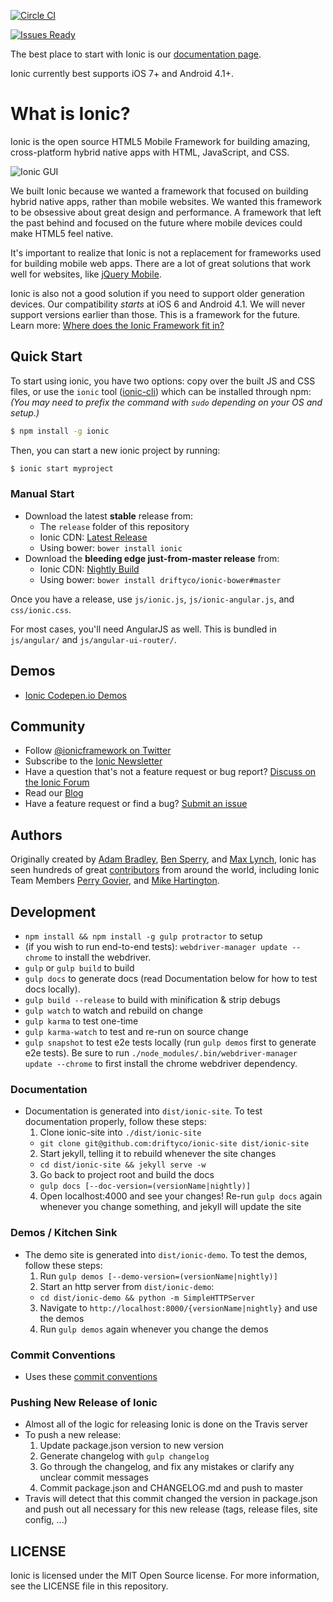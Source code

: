 [![Circle CI](https://circleci.com/gh/driftyco/ionic.svg?style=svg)](https://circleci.com/gh/driftyco/ionic)


[![Issues Ready](https://badge.waffle.io/driftyco/ionic.png?label=ready&title=Ready)](https://waffle.io/driftyco/ionic)

The best place to start with Ionic is our [documentation page](http://ionicframework.com/docs/).

Ionic currently best supports iOS 7+ and Android 4.1+.

# What is Ionic?

Ionic is the open source HTML5 Mobile Framework for building amazing, cross-platform hybrid native apps with HTML, JavaScript, and CSS.

![Ionic GUI](http://ionicframework.com/img/gui_screen.jpg)

We built Ionic because we wanted a framework that focused on building hybrid native apps, rather than mobile websites. We wanted this framework to be obsessive about great design and performance. A framework that left the past behind and focused on the future where mobile devices could make HTML5 feel native.

It's important to realize that Ionic is not a replacement for frameworks used for building mobile web apps. There are a lot
of great solutions that work well for websites, like [jQuery Mobile](http://jquerymobile.com/).

Ionic is also not a good solution if you need to support older generation devices. Our compatibility *starts* at iOS 6 and Android 4.1. We will never support versions earlier than those. This is a framework for the future. Learn more: [Where does the Ionic Framework fit in?](http://ionicframework.com/blog/where-does-the-ionic-framework-fit-in/)

## Quick Start

To start using ionic, you have two options: copy over the built JS and CSS files, or
use the `ionic` tool ([ionic-cli](https://github.com/driftyco/ionic-cli)) which can be installed through npm: _(You may need to prefix the command with `sudo` depending on your OS and setup.)_

```bash
$ npm install -g ionic
```

Then, you can start a new ionic project by running:

```bash
$ ionic start myproject
```

### Manual Start

- Download the latest **stable** release from:
  * The `release` folder of this repository
  * Ionic CDN: [Latest Release](http://code.ionicframework.com/)
  * Using bower: `bower install ionic`
- Download the **bleeding edge just-from-master release** from:
  * Ionic CDN: [Nightly Build](http://code.ionicframework.com/#nightly)
  * Using bower: `bower install driftyco/ionic-bower#master`

Once you have a release, use `js/ionic.js`, `js/ionic-angular.js`, and `css/ionic.css`.

For most cases, you'll need AngularJS as well.  This is bundled in `js/angular/` and `js/angular-ui-router/`.


## Demos

 - [Ionic Codepen.io Demos](http://codepen.io/ionic/public-list)


## Community

* Follow [@ionicframework on Twitter](https://twitter.com/ionicframework)
* Subscribe to the [Ionic Newsletter](http://ionicframework.com/subscribe/)
* Have a question that's not a feature request or bug report? [Discuss on the Ionic Forum](http://forum.ionicframework.com/)
* Read our [Blog](http://ionicframework.com/blog/)
* Have a feature request or find a bug? [Submit an issue](http://ionicframework.com/submit-issue/)


## Authors

Originally created by [Adam Bradley](http://twitter.com/adamdbradley), [Ben Sperry](http://twitter.com/benjsperry), and [Max Lynch](http://twitter.com/maxlynch), Ionic has seen hundreds of great [contributors](https://github.com/driftyco/ionic/graphs/contributors) from around the world, including Ionic Team Members [Perry Govier](http://twitter.com/perrygovier), and [Mike Hartington](http://twitter.com/mhartington).

## Development

* `npm install && npm install -g gulp protractor` to setup
* (if you wish to run end-to-end tests): `webdriver-manager update --chrome` to install the webdriver.
* `gulp` or `gulp build` to build
* `gulp docs` to generate docs (read Documentation below for how to test docs locally).
* `gulp build --release` to build with minification & strip debugs
* `gulp watch` to watch and rebuild on change
* `gulp karma` to test one-time
* `gulp karma-watch` to test and re-run on source change
* `gulp snapshot` to test e2e tests locally (run `gulp demos` first to generate e2e tests). Be sure to run `./node_modules/.bin/webdriver-manager update --chrome` to first install the chrome webdriver dependency.

### Documentation

* Documentation is generated into `dist/ionic-site`.  To test documentation properly, follow these steps:
  1. Clone ionic-site into `./dist/ionic-site`
    - `git clone git@github.com:driftyco/ionic-site dist/ionic-site`
  2. Start jekyll, telling it to rebuild whenever the site changes
    - `cd dist/ionic-site && jekyll serve -w`
  3. Go back to project root and build the docs
    - `gulp docs [--doc-version=(versionName|nightly)]`
  4. Open localhost:4000 and see your changes! Re-run `gulp docs` again whenever you change something, and jekyll will update the site

### Demos / Kitchen Sink

* The demo site is generated into `dist/ionic-demo`. To test the demos, follow these steps:
  1. Run `gulp demos [--demo-version=(versionName|nightly)]`
  2. Start an http server from `dist/ionic-demo`:
    - `cd dist/ionic-demo && python -m SimpleHTTPServer`
  3. Navigate to `http://localhost:8000/{versionName|nightly}` and use the demos
  4. Run `gulp demos` again whenever you change the demos

### Commit Conventions

* Uses these [commit conventions](http://github.com/ajoslin/conventional-changelog)

### Pushing New Release of Ionic

- Almost all of the logic for releasing Ionic is done on the Travis server
- To push a new release:
  1. Update package.json version to new version
  2. Generate changelog with `gulp changelog`
  3. Go through the changelog, and fix any mistakes or clarify any unclear commit messages
  4. Commit package.json and CHANGELOG.md and push to master
- Travis will detect that this commit changed the version in package.json and push out all necessary for this new release (tags, release files, site config, ...)

## LICENSE

Ionic is licensed under the MIT Open Source license. For more information, see the LICENSE file in this repository.
